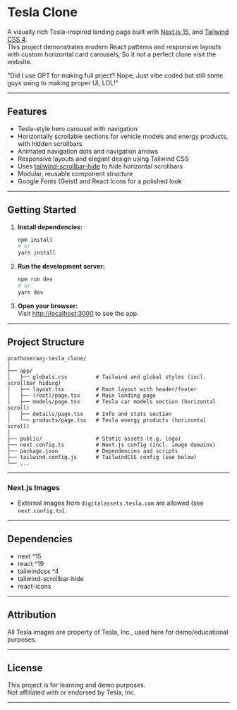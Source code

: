 # Tesla Clone

A visually rich Tesla-inspired landing page built with [Next.js 15](https://nextjs.org/),  and [Tailwind CSS 4](https://tailwindcss.com/).  
This project demonstrates modern React patterns and responsive layouts with custom horizontal card carousels, So it not a perfect clone visit the website.

"Did I use GPT for making full prject? Nope, Just vibe coded but still some guys using to making proper UI, LOL!"

---

## Features

- Tesla-style hero carousel with navigation
- Horizontally scrollable sections for vehicle models and energy products, with hidden scrollbars
- Animated navigation dots and navigation arrows
- Responsive layouts and elegant design using Tailwind CSS
- Uses [tailwind-scrollbar-hide](https://www.npmjs.com/package/tailwind-scrollbar-hide) to hide horizontal scrollbars
- Modular, reusable component structure
- Google Fonts (Geist) and React Icons for a polished look

---

## Getting Started

1. **Install dependencies:**
    ```bash
    npm install
    # or
    yarn install
    ```

2. **Run the development server:**
    ```bash
    npm run dev
    # or
    yarn dev
    ```

3. **Open your browser:**  
   Visit [http://localhost:3000](http://localhost:3000) to see the app.

---

## Project Structure

```
prathoseraaj-tesla_clone/
│
├── app/
│   ├── globals.css         # Tailwind and global styles (incl. scrollbar hiding)
│   ├── layout.tsx          # Root layout with header/footer
│   ├── (root)/page.tsx     # Main landing page
│   ├── models/page.tsx     # Tesla car models section (horizontal scroll)
│   ├── details/page.tsx    # Info and stats section
│   └── products/page.tsx   # Tesla energy products (horizontal scroll)
│
├── public/                 # Static assets (e.g. logo)
├── next.config.ts          # Next.js config (incl. image domains)
├── package.json            # Dependencies and scripts
├── tailwind.config.js      # TailwindCSS config (see below)
└── ...
```

---


### Next.js Images

- External images from `digitalassets.tesla.com` are allowed (see `next.config.ts`).

---

## Dependencies

- next ^15
- react ^19
- tailwindcss ^4
- tailwind-scrollbar-hide
- react-icons

---

## Attribution

All Tesla images are property of Tesla, Inc., used here for demo/educational purposes.

---

## License

This project is for learning and demo purposes.  
Not affiliated with or endorsed by Tesla, Inc.

---
